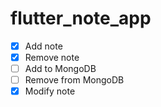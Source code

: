 # flutter_note_app

- [x] Add note
- [x] Remove note
- [ ] Add to MongoDB
- [ ] Remove from MongoDB
- [x] Modify note
